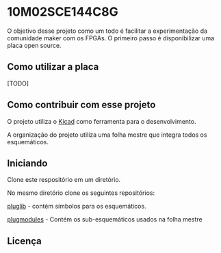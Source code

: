 # 10M02SCE144C8G

O objetivo desse projeto como um todo é facilitar a experimentação da comunidade
maker com os FPGAs. O primeiro passo é disponibilizar uma placa open source.

## Como utilizar a placa

[TODO]

## Como contribuir com esse projeto

O projeto utiliza o [Kicad](http://kicad-pcb.org/) como ferramenta para o
desenvolvimento. 

A organização do projeto utiliza uma folha mestre que integra todos os
esquemáticos.

## Iniciando

Clone este respositório em um diretório.

No mesmo diretório clone os seguintes repositórios:

[pluglib](https://github.com/plugfects/pluglib) - contém símbolos para os
esquemáticos.

[plugmodules](https://github.com/plugfects/plugmodules) - Contém os
sub-esquemáticos usados na folha mestre

## Licença
